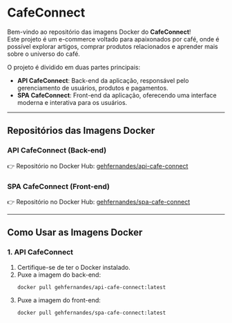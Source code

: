 # CafeConnect

Bem-vindo ao repositório das imagens Docker do **CafeConnect**!  
Este projeto é um e-commerce voltado para apaixonados por café, onde é possível explorar artigos, comprar produtos relacionados e aprender mais sobre o universo do café.  

O projeto é dividido em duas partes principais:  

- **API CafeConnect**: Back-end da aplicação, responsável pelo gerenciamento de usuários, produtos e pagamentos.  
- **SPA CafeConnect**: Front-end da aplicação, oferecendo uma interface moderna e interativa para os usuários.  

---

## Repositórios das Imagens Docker

### API CafeConnect (Back-end)
👉 Repositório no Docker Hub: [gehfernandes/api-cafe-connect](https://hub.docker.com/repository/docker/gehfernandes/api-cafe-connect/general)  

### SPA CafeConnect (Front-end)
👉 Repositório no Docker Hub: [gehfernandes/spa-cafe-connect](https://hub.docker.com/repository/docker/gehfernandes/spa-cafe-connect/general)  

---

## Como Usar as Imagens Docker

### 1. API CafeConnect
1. Certifique-se de ter o Docker instalado.
2. Puxe a imagem do back-end:
   ```bash
   docker pull gehfernandes/api-cafe-connect:latest

3. Puxe a imagem do front-end:
   ```bash
   docker pull gehfernandes/spa-cafe-connect:latest
